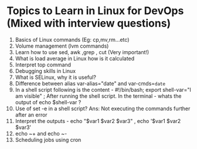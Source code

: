 Topics to Learn in Linux for DevOps (Mixed with interview questions)
==============

1. Basics of Linux commands (Eg: cp,mv,rm...etc)
2. Volume management (lvm commands)
3. Learn how to use sed, awk ,grep , cut (Very important!)
4. What is load average in Linux how is it calculated
5. Interpret top command
6. Debugging skills in Linux
7. What is SELinux, why it is useful?
8. Difference between alias var-alias="date"  and var-cmds=`date`
9. In a shell script following is the content - #!/bin/bash; export shell-var="I am visible" ; After running the shell script. In the terminal - whats the output of echo $shell-var ? 
10. Use of set -e in a shell script? Ans: Not executing the commands further after an error 
11. Interpret the outputs - echo "$var1 $var2 $var3" , echo '$var1 $var2 $var3' 
12. echo ~+ and echo ~-
13. Scheduling jobs using cron
